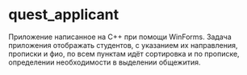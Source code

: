 # quest_applicant
Приложение написанное на С++ при помощи WinForms. Задача приложения отображать студентов, с указанием их направления, прописки и фио, по всем пунктам идёт сортировка и по прописке, определении необходимости в выделении общежития.
